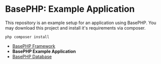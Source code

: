 # BasePHP: Example Application
This repository is an example setup for an application using BasePHP.
You may download this project and install it's requirements via composer.

```
php composer install
```

* [BasePHP Framework](https://github.com/basephp/framework)
* **BasePHP Example Application**
* [BasePHP Database](https://github.com/basephp/database)

